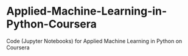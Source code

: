 # Applied-Machine-Learning-in-Python-Coursera
Code (Jupyter Notebooks) for Applied Machine Learning in Python on Coursera
